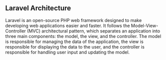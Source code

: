 ## Laravel Architecture

Laravel is an open-source PHP web framework designed to make developing web applications easier and faster. It follows the Model-View-Controller (MVC) architectural pattern, which separates an application into three main components: the model, the view, and the controller. The model is responsible for managing the data of the application, the view is responsible for displaying the data to the user, and the controller is responsible for handling user input and updating the model.
